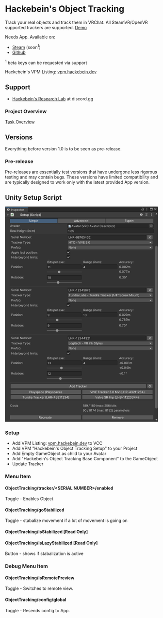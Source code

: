 # Hackebein's Object Tracking
Track your real objects and track them in VRChat. All SteamVR/OpenVR supported trackers are supported. [Demo](https://x.com/Hackebein/status/1817729114142343460)

Needs App. Available on:
* [Steam](https://store.steampowered.com/app/3140770) (soon<sup>1</sup>)
* [Github](https://github.com/Hackebein/Object-Tracking-App/releases)

<sup>1</sup> beta keys can be requested via support

Hackebein's VPM Listing: [vpm.hackebein.dev](https://vpm.hackebein.dev)

## Support
* [Hackebein's Research Lab](https://discord.gg/AqCwGqqQmW) at discord.gg

### Project Overview
[Task Overview](https://github.com/users/Hackebein/projects/4)

## Versions
Everything before version 1.0 is to be seen as pre-release.

### Pre-release
Pre-releases are essentially test versions that have undergone less rigorous testing and may contain bugs. These versions have limited compatibility and are typically designed to work only with the latest provided App version.

## Unity Setup Script
![Unity Setup Script](Docs/setup_script.png)

### Setup
* Add VPM Listing: [vpm.hackebein.dev](https://vpm.hackebein.dev) to VCC
* Add VPM "Hackebein's Object Tracking Setup" to your Project
* Add Empty GameObject as child to your Avatar
* Add "Hackebein's Object Tracking Base Component" to the GameObject
* Update Tracker  

### Menu Item
#### ObjectTracking/tracker/\<SERIAL NUMBER\>/enabled
Toggle - Enables Object

#### ObjectTracking/goStabilized
Toggle - stabalize movement if a lot of movement is going on

#### ObjectTracking/isStabilized [Read Only]
#### ObjectTracking/isLazyStabilized [Read Only]
Button - shows if stabalization is active

### Debug Menu Item
#### ObjectTracking/isRemotePreview
Toggle - Switches to remote view.

#### ObjectTracking/config/global
Toggle - Resends config to App.
